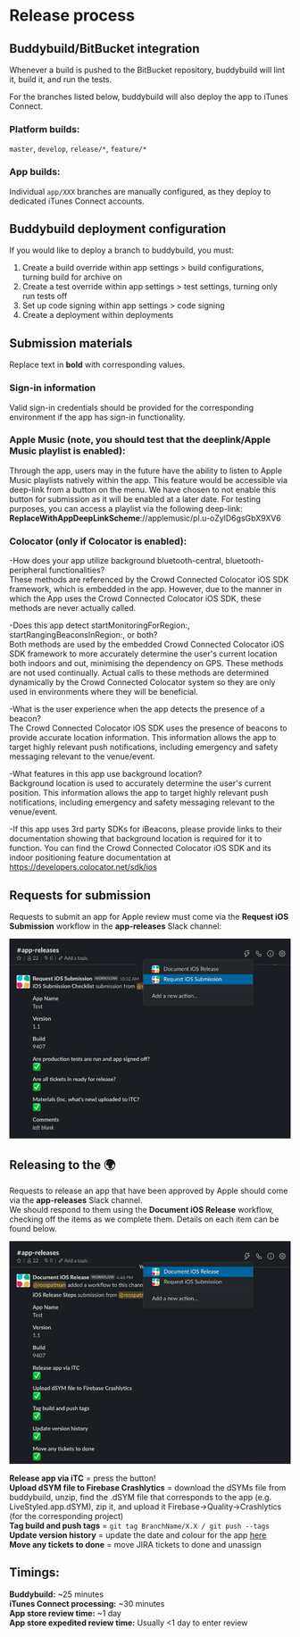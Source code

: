 # Release process

## Buddybuild/BitBucket integration
Whenever a build is pushed to the BitBucket repository, buddybuild will lint it, build it, and run the tests.

For the branches listed below, buddybuild will also deploy the app to iTunes Connect.

### Platform builds:
`master`, `develop`, `release/*`, `feature/*`

### App builds:
Individual `app/XXX` branches are manually configured, as they deploy to dedicated iTunes Connect accounts.

## Buddybuild deployment configuration
If you would like to deploy a branch to buddybuild, you must:
1. Create a build override within app settings > build configurations, turning build for archive on
2. Create a test override within app settings > test settings, turning only run tests off
3. Set up code signing within app settings > code signing
4. Create a deployment within deployments

## Submission materials
Replace text in **bold** with corresponding values.  

### Sign-in information
Valid sign-in credentials should be provided for the corresponding environment if the app has sign-in functionality. 

### Apple Music (note, you should test that the deeplink/Apple Music playlist is enabled): 
Through the app, users may in the future have the ability to listen to Apple Music playlists natively within the app. This feature would be accessible via deep-link from a button on the menu. We have chosen to not enable this button for submission as it will be enabled at a later date. For testing purposes, you can access a playlist via the following deep-link: **ReplaceWithAppDeepLinkScheme**://applemusic/pl.u-oZylD6gsGbX9XV6  

### Colocator (only if Colocator is enabled):
-How does your app utilize background bluetooth-central, bluetooth-peripheral functionalities?  
These methods are referenced by the Crowd Connected Colocator iOS SDK framework, which is embedded in the app. However, due to the manner in which the App uses the Crowd Connected Colocator iOS SDK, these methods are never actually called.  

-Does this app detect startMonitoringForRegion:, startRangingBeaconsInRegion:, or both?  
Both methods are used by the embedded Crowd Connected Colocator iOS SDK framework to more accurately determine the user's current location both indoors and out, minimising the dependency on GPS. These methods are not used continually. Actual calls to these methods are determined dynamically by the Crowd Connected Colocator system so they are only used in environments where they will be beneficial.

-What is the user experience when the app detects the presence of a beacon?  
The Crowd Connected Colocator iOS SDK uses the presence of beacons to provide accurate location information. This information allows the app to target highly relevant push notifications, including emergency and safety messaging relevant to the venue/event.  

-What features in this app use background location?  
Background location is used to accurately determine the user's current position. This information allows the app to target highly relevant push notifications, including emergency and safety messaging relevant to the venue/event.  

-If this app uses 3rd party SDKs for iBeacons, please provide links to their documentation showing that background location is required for it to function.
You can find the Crowd Connected Colocator iOS SDK and its indoor positioning feature documentation at https://developers.colocator.net/sdk/ios

## Requests for submission
Requests to submit an app for Apple review must come via the **Request iOS Submission** workflow in the **app-releases** Slack channel:  
<p align="center">
    <img src="request-ios-submission.png">
</p>

## Releasing to the :earth_africa:
Requests to release an app that have been approved by Apple should come via the **app-releases** Slack channel.  
We should respond to them using the **Document iOS Release** workflow, checking off the items as we complete them. Details on each item can be found below.  
<p align="center">
    <img src="document-ios-release.png">
</p>

**Release app via iTC** = press the button!  
**Upload dSYM file to Firebase Crashlytics** = download the dSYMs file from buddybuild, unzip, find the .dSYM file that corresponds to the app (e.g. LiveStyled.app.dSYM), zip it, and upload it Firebase->Quality->Crashlytics (for the corresponding project)  
**Tag build and push tags** = `git tag BranchName/X.X / git push --tags`  
**Update version history** = update the date and colour for the app [here](https://livestyled.atlassian.net/wiki/spaces/1LP/pages/103251969/iOS+Platform+Version+History)  
**Move any tickets to done** = move JIRA tickets to done and unassign  

## Timings:
**Buddybuild:** ~25 minutes  
**iTunes Connect processing:** ~30 minutes  
**App store review time:** ~1 day  
**App store expedited review time:** Usually <1 day to enter review  